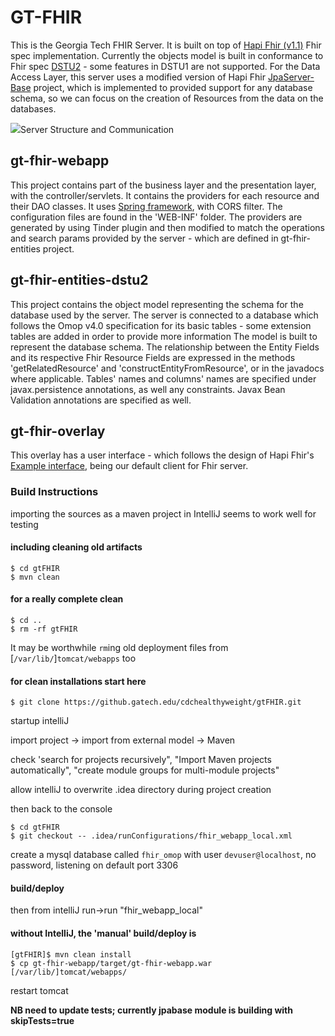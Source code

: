 # GT-FHIR

This is the Georgia Tech FHIR Server. It is built on top of <a href="https://github.com/jamesagnew/hapi-fhir/releases/tag/v1.1">Hapi Fhir (v1.1)</a> Fhir spec implementation. Currently the objects model is built in conformance to Fhir spec <a href="http://hl7.org/fhir/2015May">DSTU2</a> - some features in DSTU1 are not supported.
For the Data Access Layer, this server uses a modified version of Hapi Fhir <a href="https://github.com/ismael-sarmento-jr/hapi-fhir/tree/master/hapi-fhir-jpaserver-base">JpaServer-Base</a> project, which is implemented to provided support for any database schema, so we can focus on the creation of Resources from the data on the databases.

<img src="https://gtvault-my.sharepoint.com/personal/isarmento6_gatech_edu/_layouts/15/guestaccess.aspx?guestaccesstoken=FFSRHfel2NS71y8vd%2fLMx21iXrcNbU%2bYAg7tVElc%2fAw%3d&docid=00227279769bc4ea3b77aaede60011f45">Server Structure and Communication</img>


## gt-fhir-webapp

This project contains part of the business layer and the presentation layer, with the controller/servlets. It contains the providers for each resource and their DAO classes. It uses <a href="http://projects.spring.io/spring-framework">Spring framework</a>, with CORS filter. The configuration files are found in the 'WEB-INF' folder.
The providers are generated by using <a>Tinder plugin</a> and then modified to match the operations and search params provided by the server - which are defined in gt-fhir-entities project.

## gt-fhir-entities-dstu2

This project contains the object model representing the schema for the database used by the server. 
The server is connected to a database which follows the Omop v4.0 specification for its basic tables - some extension tables are added in order to provide more information
The model is built to represent the database schema. The relationship between the Entity Fields and its respective Fhir Resource Fields are expressed in the methods 'getRelatedResource' and 'constructEntityFromResource', or in the javadocs where applicable. 
Tables' names and columns' names are specified under javax.persistence annotations, as well any constraints. Javax Bean Validation annotations are specified as well.

## gt-fhir-overlay

This overlay has a user interface - which follows the design of Hapi Fhir's <a href="https://github.com/jamesagnew/hapi-fhir/tree/master/hapi-fhir-testpage-overlay">Example interface</a>, being our default client for Fhir server.


### Build Instructions

importing the sources as a maven project in IntelliJ seems to work well for testing

#### including cleaning old artifacts
```
$ cd gtFHIR
$ mvn clean
```
#### for a really complete clean
```
$ cd ..
$ rm -rf gtFHIR
```
It may be worthwhile `rm`ing old deployment files from [`/var/lib/`]`tomcat/webapps` too

#### for clean installations start here
```
$ git clone https://github.gatech.edu/cdchealthyweight/gtFHIR.git
```
startup intelliJ

import project -> import from external model -> Maven

check 'search for projects recursively", "Import Maven projects automatically", "create module groups for multi-module projects"

allow intelliJ to overwrite .idea directory during project creation

then back to the console
```
$ cd gtFHIR
$ git checkout -- .idea/runConfigurations/fhir_webapp_local.xml
```
create a mysql database called `fhir_omop` with user `devuser@localhost`, no password, listening on default port 3306

#### build/deploy

then from intelliJ run->run "fhir_webapp_local"

#### without IntelliJ, the 'manual' build/deploy is
```
[gtFHIR]$ mvn clean install
$ cp gt-fhir-webapp/target/gt-fhir-webapp.war [/var/lib/]tomcat/webapps/
```
restart tomcat

**NB need to update tests; currently jpabase module is building with skipTests=true**
